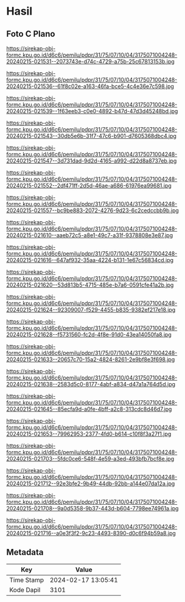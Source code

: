# Hasil

## Foto C Plano

https://sirekap-obj-formc.kpu.go.id/d6c6/pemilu/pdpr/31/75/07/10/04/3175071004248-20240215-021531--2073743e-d74c-4729-a75b-25c67813153b.jpg

https://sirekap-obj-formc.kpu.go.id/d6c6/pemilu/pdpr/31/75/07/10/04/3175071004248-20240215-021536--61f8c02e-a163-46fa-bce5-4c4e36e7c598.jpg

https://sirekap-obj-formc.kpu.go.id/d6c6/pemilu/pdpr/31/75/07/10/04/3175071004248-20240215-021539--1f63eeb3-c0e0-4892-b47d-47d3d45248bd.jpg

https://sirekap-obj-formc.kpu.go.id/d6c6/pemilu/pdpr/31/75/07/10/04/3175071004248-20240215-021543--30db5e6b-31f7-47c6-b901-d7605368dbc4.jpg

https://sirekap-obj-formc.kpu.go.id/d6c6/pemilu/pdpr/31/75/07/10/04/3175071004248-20240215-021547--3d731dad-9d2d-4165-a992-d22d8a8737eb.jpg

https://sirekap-obj-formc.kpu.go.id/d6c6/pemilu/pdpr/31/75/07/10/04/3175071004248-20240215-021552--2df471ff-2d5d-46ae-a686-61976ea99681.jpg

https://sirekap-obj-formc.kpu.go.id/d6c6/pemilu/pdpr/31/75/07/10/04/3175071004248-20240215-021557--bc9be883-2072-4276-9d23-6c2cedccbb9b.jpg

https://sirekap-obj-formc.kpu.go.id/d6c6/pemilu/pdpr/31/75/07/10/04/3175071004248-20240215-021610--aaeb72c5-a8e1-49c7-a31f-9378808e3e87.jpg

https://sirekap-obj-formc.kpu.go.id/d6c6/pemilu/pdpr/31/75/07/10/04/3175071004248-20240215-021616--647af932-35aa-4224-b131-1e67c56834cd.jpg

https://sirekap-obj-formc.kpu.go.id/d6c6/pemilu/pdpr/31/75/07/10/04/3175071004248-20240215-021620--53d813b5-4715-485e-b7a6-0591cfe41a2b.jpg

https://sirekap-obj-formc.kpu.go.id/d6c6/pemilu/pdpr/31/75/07/10/04/3175071004248-20240215-021624--92309007-f529-4455-b835-9382ef217e18.jpg

https://sirekap-obj-formc.kpu.go.id/d6c6/pemilu/pdpr/31/75/07/10/04/3175071004248-20240215-021628--f5731560-fc2d-4f8e-91d0-43ea14050fa8.jpg

https://sirekap-obj-formc.kpu.go.id/d6c6/pemilu/pdpr/31/75/07/10/04/3175071004248-20240215-021633--20657c70-15a2-4824-8261-2e9bf8e3f698.jpg

https://sirekap-obj-formc.kpu.go.id/d6c6/pemilu/pdpr/31/75/07/10/04/3175071004248-20240215-021638--2583d5c0-8177-4abf-a834-d47a1a764d5d.jpg

https://sirekap-obj-formc.kpu.go.id/d6c6/pemilu/pdpr/31/75/07/10/04/3175071004248-20240215-021645--85ecfa9d-a0fe-4bff-a2c8-313cdc8d46d7.jpg

https://sirekap-obj-formc.kpu.go.id/d6c6/pemilu/pdpr/31/75/07/10/04/3175071004248-20240215-021653--79962953-2377-4fd0-b614-c10f8f3a27f1.jpg

https://sirekap-obj-formc.kpu.go.id/d6c6/pemilu/pdpr/31/75/07/10/04/3175071004248-20240215-021703--5fdc0ce6-548f-4e59-a3ed-493bfb7bcf8e.jpg

https://sirekap-obj-formc.kpu.go.id/d6c6/pemilu/pdpr/31/75/07/10/04/3175071004248-20240215-021712--92e3bfe2-9b49-44db-92bb-a144e07da12a.jpg

https://sirekap-obj-formc.kpu.go.id/d6c6/pemilu/pdpr/31/75/07/10/04/3175071004248-20240215-021708--9a0d5358-9b37-443d-b604-7798ee74961a.jpg

https://sirekap-obj-formc.kpu.go.id/d6c6/pemilu/pdpr/31/75/07/10/04/3175071004248-20240215-021716--a0e3f3f2-9c23-4493-8390-d0c6f94b59a8.jpg


## Metadata

| Key        | Value               |
| ---------- | ------------------- |
| Time Stamp | 2024-02-17 13:05:41 |
| Kode Dapil | 3101                |



